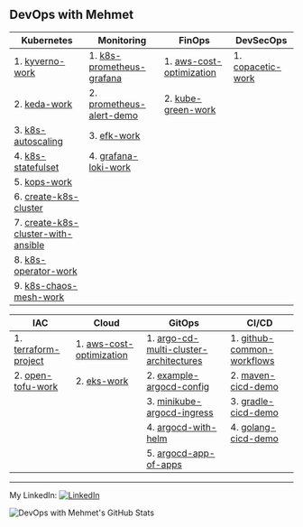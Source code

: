 ## DevOps with Mehmet

| Kubernetes | Monitoring | FinOps | DevSecOps |
| -------- | -------- | -------- |-------- |
| 1. [kyverno-work](https://github.com/mehmetmgrsl/kyverno-work) | 1. [k8s-prometheus-grafana](https://github.com/mehmetmgrsl/k8s-prometheus-grafana) | 1. [aws-cost-optimization](https://github.com/mehmetmgrsl/aws-cost-optimization) | 1. [copacetic-work](https://github.com/mehmetmgrsl/copacetic-work)
| 2. [keda-work](https://github.com/mehmetmgrsl/keda-work)| 2. [prometheus-alert-demo](https://github.com/mehmetmgrsl/prometheus-alert-demo) | 2. [kube-green-work](https://github.com/mehmetmgrsl/kube-green-work)  | 
| 3. [k8s-autoscaling](https://github.com/mehmetmgrsl/k8s-autoscaling)| 3. [efk-work](https://github.com/mehmetmgrsl/efk-work) | 
| 4. [k8s-statefulset](https://github.com/mehmetmgrsl/k8s-statefulset)| 4. [grafana-loki-work](https://github.com/mehmetmgrsl/grafana-loki-work) | | 
| 5. [kops-work](https://github.com/mehmetmgrsl/kops-work)|| | 
| 6. [create-k8s-cluster](https://github.com/mehmetmgrsl/create-k8s-cluster) |  |  | | 
| 7. [create-k8s-cluster-with-ansible](https://github.com/mehmetmgrsl/create-k8s-cluster-with-ansible) |  |  | | 
| 8. [k8s-operator-work](https://github.com/mehmetmgrsl/k8s-operator-work) |  |  | | 
| 9. [k8s-chaos-mesh-work](https://github.com/mehmetmgrsl/k8s-chaos-mesh-work) |   |  | | 

| IAC | Cloud | GitOps | CI/CD |
| -------- | -------- | -------- | -------- |
| 1. [terraform-project](https://github.com/mehmetmgrsl/terraform-project) | 1. [aws-cost-optimization](https://github.com/mehmetmgrsl/aws-cost-optimization) | 1. [argo-cd-multi-cluster-architectures](https://github.com/mehmetmgrsl/argo-cd-multi-cluster-architectures) | 1. [github-common-workflows](https://github.com/mehmetmgrsl/github-common-workflows)|
| 2. [open-tofu-work](https://github.com/mehmetmgrsl/open-tofu-work) | 2. [eks-work](https://github.com/mehmetmgrsl/eks-work)  | 2. [example-argocd-config](https://github.com/mehmetmgrsl/example-argocd-config)| 2. [maven-cicd-demo](https://github.com/mehmetmgrsl/maven-cicd-demo) |
|  |  | 3. [minikube-argocd-ingress](https://github.com/mehmetmgrsl/minikube-argocd-ingress)| 3. [gradle-cicd-demo](https://github.com/mehmetmgrsl/gradle-cicd-demo)|
|  |  | 4. [argocd-with-helm](https://github.com/mehmetmgrsl/argocd-with-helm)| 4. [golang-cicd-demo](https://github.com/mehmetmgrsl/example-book-app)
|  |  | 5. [argocd-app-of-apps](https://github.com/mehmetmgrsl/argocd-app-of-apps)|

---

My LinkedIn:
[<img src="https://raw.githubusercontent.com/paulrobertlloyd/socialmediaicons/main/linkedin-16x16.png" alt="LinkedIn" class="linkedin-icon">](https://www.linkedin.com/in/mehmetmustafagursul/)

![DevOps with Mehmet's GitHub Stats](https://github-readme-stats.vercel.app/api?username=mehmetmgrsl&show_icons=true&theme=radical)



